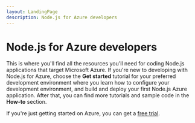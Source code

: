 ```yaml
---
layout: LandingPage
description: Node.js for Azure developers
---
```


# Node.js for Azure developers

This is where you'll find all the resources you'll need for coding Node.js applications that target Microsoft Azure. If you're new to developing with Node.js for Azure, choose the **Get started** tutorial for your preferred development environment where you learn how to configure your development environment, and build and deploy your first Node.js Azure application. After that, you can find more tutorials and sample code in the **How-to** section.

If you're just getting started on Azure, you can get a [free trial](https://azure.microsoft.com/free/).